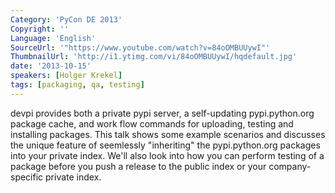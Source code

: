 ```yaml
---
Category: 'PyCon DE 2013'
Copyright: ''
Language: 'English'
SourceUrl: '"https://www.youtube.com/watch?v=84oOMBUUywI"'
ThumbnailUrl: 'http://i1.ytimg.com/vi/84oOMBUUywI/hqdefault.jpg'
date: '2013-10-15'
speakers: [Holger Krekel]
tags: [packaging, qa, testing]
---
```

devpi provides both a private pypi server, a self-updating pypi.python.org package cache, and work flow commands for uploading, testing and installing packages.  This talk shows some example scenarios and discusses the unique feature of seemlessly "inheriting" the pypi.python.org packages into your private index.  We'll also look into how you can perform testing of a package before you push a release to the public index or your company-specific private index. 